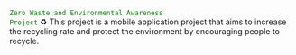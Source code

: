 <code style="color : green">Zero Waste and Environmental Awareness Project</code>  :recycle:
This project is a mobile application project that aims to increase the recycling rate and protect the environment by encouraging people to recycle.
